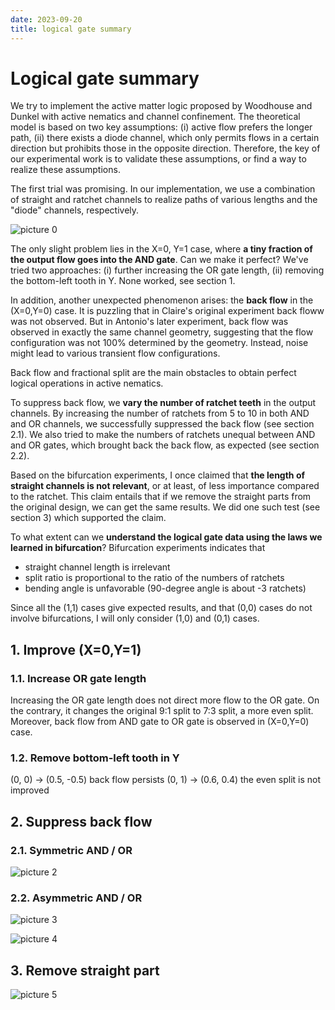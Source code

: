 ```yaml
---
date: 2023-09-20
title: logical gate summary
---
```


# Logical gate summary

We try to implement the active matter logic proposed by Woodhouse and Dunkel with active nematics and channel confinement. The theoretical model is based on two key assumptions: (i) active flow prefers the longer path, (ii) there exists a diode channel, which only permits flows in a certain direction but prohibits those in the opposite direction. Therefore, the key of our experimental work is to validate these assumptions, or find a way to realize these assumptions. 

The first trial was promising. In our implementation, we use a combination of straight and ratchet channels to realize paths of various lengths and the "diode" channels, respectively. 

![picture 0](/assets/images/2023/09/LG-1.1.png)  

The only slight problem lies in the X=0, Y=1 case, where **a tiny fraction of the output flow goes into the AND gate**. Can we make it perfect? We've tried two approaches: (i) further increasing the OR gate length, (ii) removing the bottom-left tooth in Y. None worked, see section 1.

In addition, another unexpected phenomenon arises: the **back flow** in the (X=0,Y=0) case. It is puzzling that in Claire's original experiment back floww was not observed. But in Antonio's later experiment, back flow was observed in exactly the same channel geometry, suggesting that the flow configuration was not 100% determined by the geometry. Instead, noise might lead to various transient flow configurations. 

Back flow and fractional split are the main obstacles to obtain perfect logical operations in active nematics. 

To suppress back flow, we **vary the number of ratchet teeth** in the output channels. By increasing the number of ratchets from 5 to 10 in both AND and OR channels, we successfully suppressed the back flow (see section 2.1). We also tried to make the numbers of ratchets unequal between AND and OR gates, which brought back the back flow, as expected (see section 2.2).

Based on the bifurcation experiments, I once claimed that **the length of straight channels is not relevant**, or at least, of less importance compared to the ratchet. This claim entails that if we remove the straight parts from the original design, we can get the same results. We did one such test (see section 3) which supported the claim.

To what extent can we **understand the logical gate data using the laws we learned in bifurcation**? Bifurcation experiments indicates that

- straight channel length is irrelevant
- split ratio is proportional to the ratio of the numbers of ratchets
- bending angle is unfavorable (90-degree angle is about -3 ratchets)

Since all the (1,1) cases give expected results, and that (0,0) cases do not involve bifurcations, I will only consider (1,0) and (0,1) cases.


## 1. Improve (X=0,Y=1)

### 1.1. Increase OR gate length

Increasing the OR gate length does not direct more flow to the OR gate. On the contrary, it changes the original 9:1 split to 7:3 split, a more even split. Moreover, back flow from AND gate to OR gate is observed in (X=0,Y=0) case.

### 1.2. Remove bottom-left tooth in Y

(0, 0) -> (0.5, -0.5) back flow persists
(0, 1) -> (0.6, 0.4) the even split is not improved

## 2. Suppress back flow

### 2.1. Symmetric AND / OR

![picture 2](/assets/images/2023/09/symmetric-10.png)

### 2.2. Asymmetric AND / OR

![picture 3](/assets/images/2023/09/assymetric-15.png)  

![picture 4](/assets/images/2023/09/asymmetric-20.png)  

## 3. Remove straight part

![picture 5](/assets/images/2023/09/remove-straight.png)  
